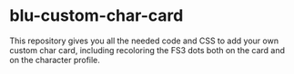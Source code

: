 # blu-custom-char-card
This repository gives you all the needed code and CSS to add your own custom char card, including recoloring the FS3 dots both on the card and on the character profile.
